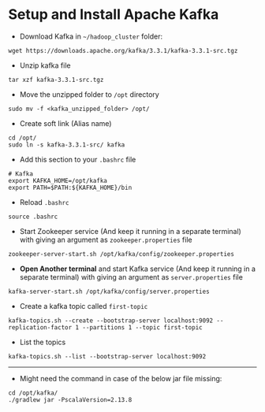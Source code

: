 # Setup and Install Apache Kafka

* Download Kafka in `~/hadoop_cluster` folder:
```
wget https://downloads.apache.org/kafka/3.3.1/kafka-3.3.1-src.tgz
```

* Unzip kafka file
```
tar xzf kafka-3.3.1-src.tgz
```

* Move the unzipped folder to `/opt` directory
```
sudo mv -f <kafka_unzipped_folder> /opt/
```

* Create soft link (Alias name)
```
cd /opt/
sudo ln -s kafka-3.3.1-src/ kafka
```

* Add this section to your `.bashrc` file
```
# Kafka
export KAFKA_HOME=/opt/kafka
export PATH=$PATH:${KAFKA_HOME}/bin
```

* Reload `.bashrc`
```
source .bashrc
```

* Start Zookeeper service (And keep it running in a separate terminal) with giving an argument as `zookeeper.properties` file
```
zookeeper-server-start.sh /opt/kafka/config/zookeeper.properties
```

* **Open Another terminal** and start Kafka service (And keep it running in a separate terminal) with giving an argument as `server.properties` file
```
kafka-server-start.sh /opt/kafka/config/server.properties
```


* Create a kafka topic called `first-topic`
```
kafka-topics.sh --create --bootstrap-server localhost:9092 --replication-factor 1 --partitions 1 --topic first-topic
```

* List the topics
```
kafka-topics.sh --list --bootstrap-server localhost:9092
```

***
* Might need the command in case of the below jar file missing:
```
cd /opt/kafka/
./gradlew jar -PscalaVersion=2.13.8
```
